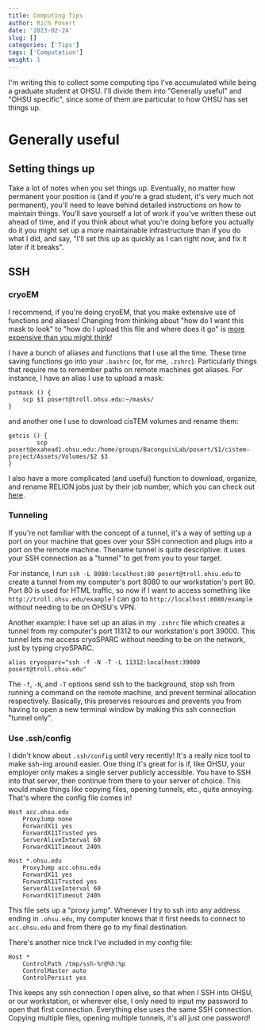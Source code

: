```yaml
---
title: Computing Tips
author: Rich Posert
date: '2023-02-24'
slug: []
categories: ['Tips']
tags: ['Computation']
weight: 1
---
```


I'm writing this to collect some computing tips I've accumulated while being
a graduate student at OHSU. I'll divide them into "Generally useful" and "OHSU
specific", since some of them are particular to how OHSU has set things up.

# Generally useful

## Setting things up

Take a lot of notes when you set things up. Eventually, no matter how permanent
your position is (and if you're a grad student, it's very much not permanent),
you'll need to leave behind detailed instructions on how to maintain things.
You'll save yourself a lot of work if you've written these out ahead of time,
and if you think about what you're doing before you actually do it you might
set up a more maintainable infrastructure than if you do what I did, and say,
"I'll set this up as quickly as I can right now, and fix it later if it breaks".

## SSH

### cryoEM

I recommend, if you're doing cryoEM, that you make extensive use of functions
and aliases! Changing from thinking about "how do I want this mask to look"
to "how do I upload this file and where does it go" is [more expensive than
you might think](https://en.wikipedia.org/wiki/Task_switching_(psychology))!

I have a bunch of aliases and functions that I use all the time.
These time saving functions go into your `.bashrc` (or, for me, `.zshrc`).
Particularly things that require
me to remember paths on remote machines get aliases. For instance, I have an
alias I use to upload a mask:

```
putmask () {
	scp $1 posert@troll.ohsu.edu:~/masks/
}
```

and another one I use to download cisTEM volumes and rename them:

```
getcis () {
        scp posert@exahead1.ohsu.edu:/home/groups/BaconguisLab/posert/$1/cistem-project/Assets/Volumes/$2 $3
}
```

I also have a more complicated (and useful) function to download, organize, and
rename RELION jobs just by their job number, which you can check out
[here](https://github.com/PlethoraChutney/dotfiles/blob/master/getrel).



### Tunneling

If you're not familiar with the concept of a tunnel, it's a way of setting up
a port on your machine that goes over your SSH connection and plugs into a port
on the remote machine. Thename tunnel is quite descriptive: it uses your SSH connection
as a "tunnel" to get from you to your target.

For instance, I run `ssh -L 8080:localhost:80 posert@troll.ohsu.edu` to create a
tunnel from my computer's port 8080 to our workstation's port 80. Port 80 is used
for HTML traffic, so now if I want to access something like `http://troll.ohsu.edu/example`
I can go to `http://localhost:8080/example` without needing to be on OHSU's VPN.

Another example: I have set up an alias in my `.zshrc` file which creates a tunnel
from my computer's port 11312 to our workstation's port 39000. This tunnel lets me
access cryoSPARC without needing to be on the network, just by typing cryoSPARC.

```
alias cryosparc="ssh -f -N -T -L 11312:localhost:39000 posert@troll.ohsu.edu"
```

The `-f`, `-N`, and `-T` options send ssh to the background, stop ssh from
running a command on the remote machine, and prevent terminal allocation respectively.
Basically, this preserves resources and prevents you from having to open a new
terminal window by making this ssh connection "tunnel only".

### Use .ssh/config

I didn't know about `.ssh/config` until very recently! It's a really nice tool
to make ssh-ing around easier. One thing it's great for is if, like OHSU, your
employer only makes a single server publicly accessible. You have to SSH into
that server, then continue from there to your server of choice. This would make
things like copying files, opening tunnels, etc., quite annoying. That's
where the config file comes in!

```
Host acc.ohsu.edu
    ProxyJump none
    ForwardX11 yes
    ForwardX11Trusted yes
    ServerAliveInterval 60
    ForwardX11Timeout 240h

Host *.ohsu.edu
    ProxyJump acc.ohsu.edu
    ForwardX11 yes
    ForwardX11Trusted yes
    ServerAliveInterval 60
    ForwardX11Timeout 240h

```

This file sets up a "proxy jump". Whenever I try to ssh into any address
ending in `.ohsu.edu`, my computer knows that it first needs to connect to `acc.ohsu.edu`
and from there go to my final destination.

There's another nice trick I've included in my config file:

```
Host *
    ControlPath /tmp/ssh-%r@%h:%p
    ControlMaster auto
    ControlPersist yes
```

This keeps any ssh connection I open alive, so that when I SSH into OHSU, or
our workstation, or wherever else, I only need to input my password to open that first
connection. Everything else uses the same SSH connection. Copying multiple files,
opening multiple tunnels, it's all just one password!
